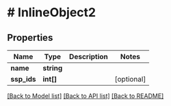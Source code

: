 # # InlineObject2

## Properties

Name | Type | Description | Notes
------------ | ------------- | ------------- | -------------
**name** | **string** |  | 
**ssp_ids** | **int[]** |  | [optional] 

[[Back to Model list]](../../README.md#documentation-for-models) [[Back to API list]](../../README.md#documentation-for-api-endpoints) [[Back to README]](../../README.md)


